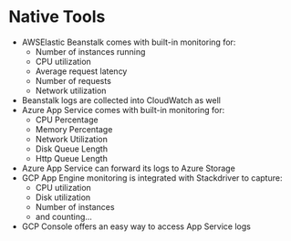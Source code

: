 # Native Tools

* AWSElastic Beanstalk comes with built-in monitoring for:
  * Number of instances running
  * CPU utilization
  * Average request latency
  * Number of requests
  * Network utilization
* Beanstalk logs are collected into CloudWatch as well
* Azure App Service comes with built-in monitoring for:
  * CPU Percentage
  * Memory Percentage
  * Network Utilization
  * Disk Queue Length
  * Http Queue Length
* Azure App Service can forward its logs to Azure Storage
* GCP App Engine monitoring is integrated with Stackdriver to capture:
  * CPU utilization
  * Disk utilization
  * Number of instances
  * and counting...
* GCP Console offers an easy way to access App Service logs

